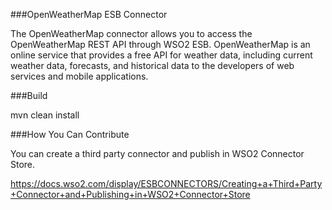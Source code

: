 ###OpenWeatherMap ESB Connector

The OpenWeatherMap connector allows you to access the OpenWeatherMap REST API through WSO2 ESB. OpenWeatherMap is an online service that provides a free API for weather data, including current weather data, forecasts, and historical data to the developers of web services and mobile applications.

###Build

mvn clean install

###How You Can Contribute

You can create a third party connector and publish in WSO2 Connector Store.

https://docs.wso2.com/display/ESBCONNECTORS/Creating+a+Third+Party+Connector+and+Publishing+in+WSO2+Connector+Store